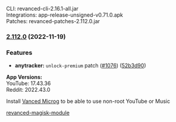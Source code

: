 CLI: revanced-cli-2.16.1-all.jar  
Integrations: app-release-unsigned-v0.71.0.apk  
Patches: revanced-patches-2.112.0.jar  

### [2.112.0](https://github.com/revanced/revanced-patches/compare/v2.111.3...v2.112.0) (2022-11-19)
### Features
* **anytracker:** `unlock-premium` patch ([#1076](https://github.com/revanced/revanced-patches/issues/1076)) ([52b3d90](https://github.com/revanced/revanced-patches/commit/52b3d909bbe59dafaea0cb9da1c27bdd0cda502f))

  
**App Versions:**  
YouTube: 17.43.36  
Reddit: 2022.43.0  

Install [Vanced Microg](https://github.com/TeamVanced/VancedMicroG/releases) to be able to use non-root YouTube or Music  

[revanced-magisk-module](https://github.com/j-hc/revanced-magisk-module)  
